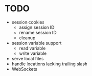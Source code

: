 TODO
====

* session cookies
  * assign session ID
  * rename session ID
  * cleanup
* session variable support
  * read variable
  * write variable
* serve local files
* handle locations lacking trailing slash
* WebSockets
